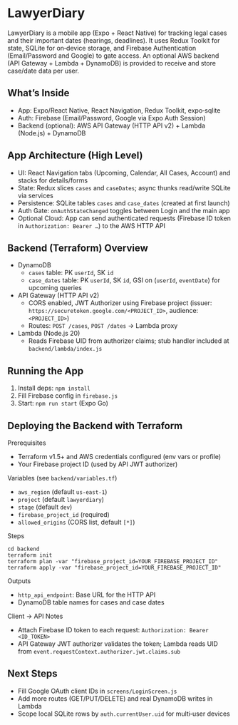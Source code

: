 # LawyerDiary

LawyerDiary is a mobile app (Expo + React Native) for tracking legal cases and their important dates (hearings, deadlines). It uses Redux Toolkit for state, SQLite for on‑device storage, and Firebase Authentication (Email/Password and Google) to gate access. An optional AWS backend (API Gateway + Lambda + DynamoDB) is provided to receive and store case/date data per user.

## What’s Inside
- App: Expo/React Native, React Navigation, Redux Toolkit, expo‑sqlite
- Auth: Firebase (Email/Password, Google via Expo Auth Session)
- Backend (optional): AWS API Gateway (HTTP API v2) + Lambda (Node.js) + DynamoDB

## App Architecture (High Level)
- UI: React Navigation tabs (Upcoming, Calendar, All Cases, Account) and stacks for details/forms
- State: Redux slices `cases` and `caseDates`; async thunks read/write SQLite via services
- Persistence: SQLite tables `cases` and `case_dates` (created at first launch)
- Auth Gate: `onAuthStateChanged` toggles between Login and the main app
- Optional Cloud: App can send authenticated requests (Firebase ID token in `Authorization: Bearer …`) to the AWS HTTP API

## Backend (Terraform) Overview
- DynamoDB
  - `cases` table: PK `userId`, SK `id`
  - `case_dates` table: PK `userId`, SK `id`, GSI on (`userId`, `eventDate`) for upcoming queries
- API Gateway (HTTP API v2)
  - CORS enabled, JWT Authorizer using Firebase project (issuer: `https://securetoken.google.com/<PROJECT_ID>`, audience: `<PROJECT_ID>`)
  - Routes: `POST /cases`, `POST /dates` → Lambda proxy
- Lambda (Node.js 20)
  - Reads Firebase UID from authorizer claims; stub handler included at `backend/lambda/index.js`

## Running the App
1) Install deps: `npm install`
2) Fill Firebase config in `firebase.js`
3) Start: `npm run start` (Expo Go)

## Deploying the Backend with Terraform
Prerequisites
- Terraform v1.5+ and AWS credentials configured (env vars or profile)
- Your Firebase project ID (used by API JWT authorizer)

Variables (see `backend/variables.tf`)
- `aws_region` (default `us-east-1`)
- `project` (default `lawyerdiary`)
- `stage` (default `dev`)
- `firebase_project_id` (required)
- `allowed_origins` (CORS list, default `[*]`)

Steps
```
cd backend
terraform init
terraform plan -var "firebase_project_id=YOUR_FIREBASE_PROJECT_ID"
terraform apply -var "firebase_project_id=YOUR_FIREBASE_PROJECT_ID"
```

Outputs
- `http_api_endpoint`: Base URL for the HTTP API
- DynamoDB table names for cases and case dates

Client → API Notes
- Attach Firebase ID token to each request: `Authorization: Bearer <ID_TOKEN>`
- API Gateway JWT authorizer validates the token; Lambda reads UID from `event.requestContext.authorizer.jwt.claims.sub`

## Next Steps
- Fill Google OAuth client IDs in `screens/LoginScreen.js`
- Add more routes (GET/PUT/DELETE) and real DynamoDB writes in Lambda
- Scope local SQLite rows by `auth.currentUser.uid` for multi‑user devices
